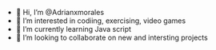 - 👋 Hi, I’m @Adrianxmorales
- 👀 I’m interested in codiing, exercising, video games 
- 🌱 I’m currently learning Java script 
- 💞️ I’m looking to collaborate on new and intersting projects 

<!---
Adrianxmorales/Adrianxmorales is a ✨ special ✨ repository because its `README.md` (this file) appears on your GitHub profile.
You can click the Preview link to take a look at your changes.
--->
